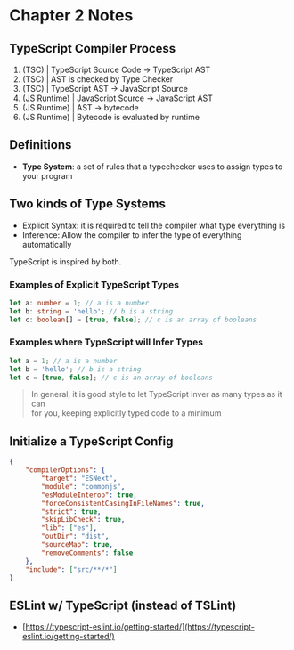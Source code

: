 # Chapter 2 Notes

## TypeScript Compiler Process

1. (TSC) | TypeScript Source Code → TypeScript AST
2. (TSC) | AST is checked by Type Checker
3. (TSC) | TypeScript AST → JavaScript Source
4. (JS Runtime) | JavaScript Source → JavaScript AST
5. (JS Runtime) | AST → bytecode
6. (JS Runtime) | Bytecode is evaluated by runtime

## Definitions

-   **Type System**: a set of rules that a typechecker uses to assign types to  
    your program

## Two kinds of Type Systems

-   Explicit Syntax: it is required to tell the compiler what type everything is
-   Inference: Allow the compiler to infer the type of everything automatically

TypeScript is inspired by both.

### Examples of Explicit TypeScript Types

```typescript
let a: number = 1; // a is a number
let b: string = 'hello'; // b is a string
let c: boolean[] = [true, false]; // c is an array of booleans
```

### Examples where TypeScript will Infer Types

```typescript
let a = 1; // a is a number
let b = 'hello'; // b is a string
let c = [true, false]; // c is an array of booleans
```

> In general, it is good style to let TypeScript inver as many types as it can  
> for you, keeping explicitly typed code to a minimum

## Initialize a TypeScript Config

```json
{
    "compilerOptions": {
        "target": "ESNext",
        "module": "commonjs",
        "esModuleInterop": true,
        "forceConsistentCasingInFileNames": true,
        "strict": true,
        "skipLibCheck": true,
        "lib": ["es"],
        "outDir": "dist",
        "sourceMap": true,
        "removeComments": false
    },
    "include": ["src/**/*"]
}
```

## ESLint w/ TypeScript (instead of TSLint)

-   [https://typescript-eslint.io/getting-started/](https://typescript-eslint.io/getting-started/)
